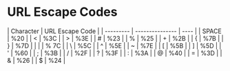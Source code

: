 # URL Escape Codes

| Character | URL Escape Code |
| --------- | --------------- | ---- |
| SPACE     | %20             |
| <         | %3C             |
| >         | %3E             |
| #         | %23             |
| %         | %25             |
| +         | %2B             |
| {         | %7B             |
| }         | %7D             |
|           |                 | % 7C |
| \         | %5C             |
| ^         | %5E             |
| ~         | %7E             |
| [         | %5B             |
| ]         | %5D             |
| '         | %60             |
| ;         | %3B             |
| /         | %2F             |
| ?         | %3F             |
| :         | %3A             |
| @         | %40             |
| =         | %3D             |
| &         | %26             |
| $         | %24             |
